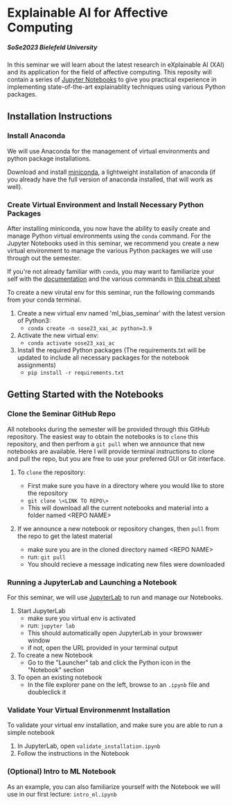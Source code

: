 # Explainable AI for Affective Computing
##### SoSe2023 Bielefeld University

In this seminar we will learn about the latest research in eXplainable AI (XAI) and its application for the field of affective computing.  This reposity will contain a series of [Jupyter Notebooks](https://jupyter.org/) to give you practical experience in implementing state-of-the-art explainablity techniques using various Python packages.

## Installation Instructions

### Install Anaconda

We will use Anaconda for the management of virtual environments and python package installations.

Download and install [miniconda](https://docs.conda.io/en/latest/miniconda.html), a lightweight installation of anaconda (if you already have the full version of anaconda installed, that will work as well).

### Create Virtual Environment and Install Necessary Python Packages

After installing miniconda, you now have the ability to easily create and manage Python virtual environments using the `conda` command. For the Jupyter Notebooks used in this seminar, we recommend you create a new virtual environment to manage the various Python packages we will use through out the semester.  

If you're not already familiar with `conda`, you may want to familiarize your self with the [documentation](https://docs.conda.io/projects/conda/en/latest/commands.html) and the various commands in [this cheat sheet](https://docs.conda.io/projects/conda/en/4.6.0/_downloads/52a95608c49671267e40c689e0bc00ca/conda-cheatsheet.pdf)

To create a new virutal env for this seminar, run the following commands from your conda terminal.

1. Create a new virtual env named 'ml_bias_seminar' with the latest version of Python3:
 	- `conda create -n sose23_xai_ac python=3.9`
2. Activate the new virtual env:
	- `conda activate sose23_xai_ac`
3. Install the required Python packages (The requirements.txt will be updated to include all necessary packages for the notebook assignments)
	- `pip install -r requirements.txt`


## Getting Started with the Notebooks

### Clone the Seminar GitHub Repo

All notebooks during the semester will be provided through this GitHub repository.  The easiest way to obtain the notebooks is to `clone` this repository, and then perfrom a `git pull` when we announce that new notebooks are available. Here I will provide terminal instructions to clone and pull the repo, but you are free to use your preferred GUI or Git interface.

1. To `clone` the repository:
	- First make sure you have in a directory where you would like to store the repository
	- `git clone \<LINK TO REPO\>`
	- This will download all the current notebooks and material into a folder named \<REPO NAME\>

2. If we announce a new notebook or repository changes, then `pull` from the repo to get the latest material
	- make sure you are in the cloned directory named \<REPO NAME\>
	- run: `git pull`
	- You should recieve a message indicating new files were downloaded

### Running a JupyterLab and Launching a Notebook

For this seminar, we will use [JupyterLab](https://jupyterlab.readthedocs.io/en/stable/) to run and manage our Notebooks.

1. Start JupyterLab
	- make sure you virtual env is activated
	- run: `jupyter lab`
	- This should automatically open JupyterLab in your browswer window
	- if not, open the URL provided in your terminal output
2. To create a new Notebook
	- Go to the "Launcher" tab and click the Python icon in the "Notebook" section
3. To open an existing notebook
	- In the file explorer pane on the left, browse to an `.ipynb` file and doubleclick it

### Validate Your Virtual Environmenmt Installation

To validate your virtual env installation, and make sure you are able to run a simple notebook

1. In JupyterLab, open `validate_installation.ipynb`
2. Follow the instructions in the Notebook

### (Optional) Intro to ML Notebook

As an example, you can also familiarize yourself with the Notebook we will use in our first lecture: `intro_ml.ipynb`
